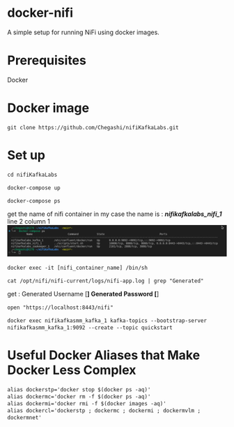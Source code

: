 
# docker-nifi
A simple setup for running NiFi using docker images.

# Prerequisites

Docker

# Docker image
```
git clone https://github.com/Chegashi/nifiKafkaLabs.git
```

# Set up
```
cd nifiKafkaLabs
```

```
docker-compose up
```

```
docker-compose ps
```
get the name of nifi container in my case the name is :  ***nifikafkalabs_nifi_1***
line 2 column 1
![alt text](./image.png)

```
docker exec -it [nifi_container_name] /bin/sh
```

```
cat /opt/nifi/nifi-current/logs/nifi-app.log | grep "Generated"
```

get :
Generated Username [******************************]
Generated Password [******************************]

```
open "https://localhost:8443/nifi"
```

```
docker exec nifikafkasmm_kafka_1 kafka-topics --bootstrap-server nifikafkasmm_kafka_1:9092 --create --topic quickstart
```

# Useful Docker Aliases that Make Docker Less Complex
```
alias dockerstp='docker stop $(docker ps -aq)'
alias dockermc='docker rm -f $(docker ps -aq)'
alias dockermi='docker rmi -f $(docker images -aq)'
alias dockercl='dockerstp ; dockermc ; dockermi ; dockermvlm ; dockermnet'
```
